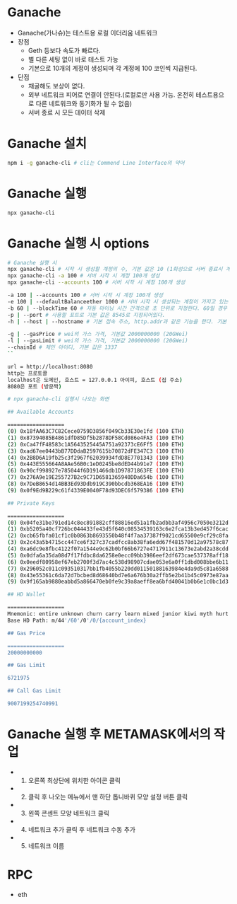 # Ganache

- Ganache(가나슈)는 테스트용 로컬 이더리움 네트워크
- 장점
  - Geth 등보다 속도가 빠르다.
  - 별 다른 세팅 없이 바로 테스트 가능
  - 기본으로 10개의 계정이 생성되며 각 계정에 100 코인씩 지급된다.
- 단점
  - 채굴해도 보상이 없다.
  - 외부 네트워크 피어로 연결이 안된다.(로컬로만 사용 가능. 온전히 테스트용으로 다른 네트워크와 동기화가 될 수 없음)
  - 서버 종료 시 모든 데이터 삭제

# Ganache 설치

```sh
npm i -g ganache-cli # cli는 Commend Line Interface의 약어
```

# Ganache 실행

```sh
npx ganache-cli
```

# Ganache 실행 시 options

```sh
# Ganache 실행 시
npx ganache-cli # 시작 시 생성할 계정의 수, 기본 값은 10 (1회성으로 서버 종료시 계정이 다 날아감)
npx ganache-cli -a 100 # 서버 시작 시 계정 100개 생성
npx ganache-cli --accounts 100 # 서버 시작 시 계정 100개 생성
```

```sh
-a 100 | --accounts 100 # 서버 시작 시 계정 100개 생성
-e 100 | --defaultBalanceether 1000 # 서버 시작 시 생성되는 계정이 가지고 있는 Ether의 수량으로 기본값은 100 Ether 지급
-b 60 | --blockTime 60 # 자동 마이닝 시간 간격으로 초 단위로 지정한다. 60일 경우 60초이다. 단 웬만해선 지정하지 않은 것이 좋다. 60초 마다 계속 마이닝을 하기 때문이다. 기본 값은 트랜잭션 발생 시 마이닝을 바로 진행한다.
-p | --port # 사용할 포트로 기본 값은 8545로 지정되어있다.
-h | --host | --hostname # 기본 접속 주소, http.addr과 같은 기능을 한다. 기본 값은 127.0.0.1

-g | --gasPrice # wei의 가스 가격, 기본값 2000000000 (20GWei)
-l | --gasLimit # wei의 가스 가격, 기본값 2000000000 (20GWei)
--chainId # 체인 아이디, 기본 값은 1337
``

url = http://localhost:8080
http는 프로토콜
localhost은 도메인, 호스트 = 127.0.0.1 아이피, 호스트 (집 주소)
8080은 포트 (방문짝)

# npx ganache-cli 실행시 나오는 화면

## Available Accounts

==================
(0) 0x18fAA63C7C82Cece0759D3856f049Cb33E30e1fd (100 ETH)
(1) 0x87394085B4861dfD85Df5b2878DF58Cd086e4FA3 (100 ETH)
(2) 0xCa47fF48583c1A5643525445A751a92373cE6Ff5 (100 ETH)
(3) 0xad67ee0443bB77DDdaB2597615b70872dFE347C3 (100 ETH)
(4) 0x2B8D6A19fb25c3f2967f62039934fdD8E7701343 (100 ETH)
(5) 0x443E555664A8AAe56B0c1eD0245be8dED44b91e7 (100 ETH)
(6) 0x90cf998927e785044f6D191466db1D97871863FE (100 ETH)
(7) 0x276A9e19E255727B2c9C71D6581365940DDa654b (100 ETH)
(8) 0x7DeB8654d14BB3Ed93Ddb919C390bbcdb368EA16 (100 ETH)
(9) 0x0f9Ed9B229c61f4339E0040F78d93DEC6f579386 (100 ETH)

## Private Keys

==================
(0) 0x04fe31be791ed14c8ec891882cff88816ed51a1fb2adbb3af4956c7050e3212d
(1) 0xb5205a40cf726bc044433fe43d5f640c08534539163c6e2fca13b3ed457f6cac
(2) 0xcb65fbfa01cf1c0b0863b8693550b48f4f7aa37387f9021cd65500e9cf29c8fa
(3) 0x2c43a5b4715cc447ce6f327c37cadfcc8ab38fa6edd67f481570d12a97578c87
(4) 0xa6dc9e8fbc4122f07a1544e9c62b0bf66b6727e4717911c13673e2abd2a38cdd
(5) 0x0dfa6a35da08d7f17fdbc8da6258e0ecc09bb3986eef2df673cae537378aff18
(6) 0x0eedf80958ef67eb2700f3d7ac4c538d98907cdae053e6a0ff1dbd008bbe6b11
(7) 0x296052c011c093510317bb1fb4055b220dd01150188163984e4da9d5c81a6588
(8) 0x43e55361c6da72d7bcbed8d68640bd7e6a676b30a2ffb5e2b41b45c0973e87aa
(9) 0x9f165ab9880eabbd5a866470eb0fe9c39a8aeff8ea6bfd40041b0b6e1c0bc1d3

## HD Wallet

==================
Mnemonic: entire unknown churn carry learn mixed junior kiwi myth hurt item swim
Base HD Path: m/44'/60'/0'/0/{account_index}

## Gas Price

==================
20000000000

## Gas Limit

6721975

## Call Gas Limit

9007199254740991
```

# Ganache 실행 후 METAMASK에서의 작업

- 1. 오른쪽 최상단에 위치한 아이콘 클릭
- 2. 클릭 후 나오는 메뉴에서 맨 하단 톱니바퀴 모양 설정 버튼 클릭
- 3. 왼쪽 콘센트 모양 네트워크 클릭
- 4. 네트워크 추가 클릭 후 네트워크 수동 추가
- 5. 네트워크 이름

# RPC

- eth
